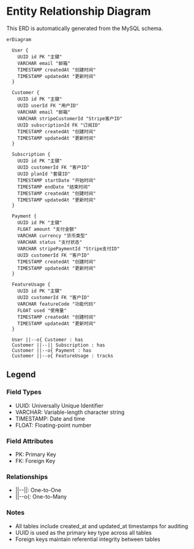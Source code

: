 # Entity Relationship Diagram

This ERD is automatically generated from the MySQL schema.

```mermaid
erDiagram

  User {
    UUID id PK "主键"
    VARCHAR email "邮箱"
    TIMESTAMP createdAt "创建时间"
    TIMESTAMP updatedAt "更新时间"
  }

  Customer {
    UUID id PK "主键"
    UUID userId FK "用户ID"
    VARCHAR email "邮箱"
    VARCHAR stripeCustomerId "Stripe客户ID"
    UUID subscriptionId FK "订阅ID"
    TIMESTAMP createdAt "创建时间"
    TIMESTAMP updatedAt "更新时间"
  }

  Subscription {
    UUID id PK "主键"
    UUID customerId FK "客户ID"
    UUID planId "套餐ID"
    TIMESTAMP startDate "开始时间"
    TIMESTAMP endDate "结束时间"
    TIMESTAMP createdAt "创建时间"
    TIMESTAMP updatedAt "更新时间"
  }

  Payment {
    UUID id PK "主键"
    FLOAT amount "支付金额"
    VARCHAR currency "货币类型"
    VARCHAR status "支付状态"
    VARCHAR stripePaymentId "Stripe支付ID"
    UUID customerId FK "客户ID"
    TIMESTAMP createdAt "创建时间"
    TIMESTAMP updatedAt "更新时间"
  }

  FeatureUsage {
    UUID id PK "主键"
    UUID customerId FK "客户ID"
    VARCHAR featureCode "功能代码"
    FLOAT used "使用量"
    TIMESTAMP createdAt "创建时间"
    TIMESTAMP updatedAt "更新时间"
  }

  User ||--o{ Customer : has
  Customer ||--|| Subscription : has
  Customer ||--o{ Payment : has
  Customer ||--o{ FeatureUsage : tracks
```

## Legend

### Field Types

- UUID: Universally Unique Identifier
- VARCHAR: Variable-length character string
- TIMESTAMP: Date and time
- FLOAT: Floating-point number

### Field Attributes

- PK: Primary Key
- FK: Foreign Key

### Relationships

- ||--||: One-to-One
- ||--o{: One-to-Many

### Notes

- All tables include created_at and updated_at timestamps for auditing
- UUID is used as the primary key type across all tables
- Foreign keys maintain referential integrity between tables


